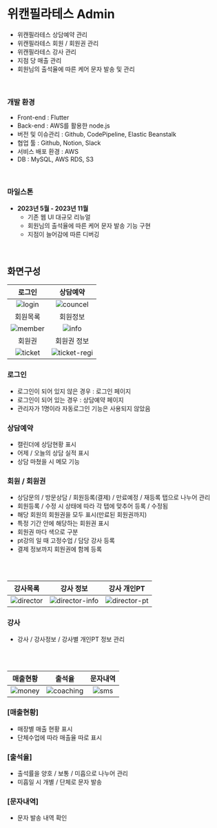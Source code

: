# 위캔필라테스 Admin

- 위캔필라테스 상담예약 관리
- 위캔필라테스 회원 / 회원권 관리
- 위캔필라테스 강사 관리
- 지점 당 매출 관리
- 회원님의 출석율에 따른 케어 문자 발송 및 관리

<br>

### 개발 환경

- Front-end : Flutter
- Back-end : AWS를 활용한 node.js
- 버전 및 이슈관리 : Github, CodePipeline, Elastic Beanstalk
- 협업 툴 : Github, Notion, Slack
- 서비스 배포 환경 : AWS
- DB : MySQL, AWS RDS, S3

<br>


### 마일스톤
- **2023년 5월 - 2023년 11월**
    - 기존 웹 UI 대규모 리뉴얼
    - 회원님의 출석율에 따른 케어 문자 발송 기능 구현
    - 지점이 늘어감에 따른 디버깅

<br>

## 화면구성


| 로그인 | 상담예약 |
|:--:|:--:|
|![login](https://github.com/user-attachments/assets/e4246a21-86bd-4647-9a19-9ee32e2261c1)|![councel](https://github.com/user-attachments/assets/07f0bdca-b50c-4719-b7e0-ece11a984e92)|
| 회원목록 | 회원정보 |
|![member](https://github.com/user-attachments/assets/bd2c583c-593d-4567-92a0-661dcf0f1ec8)|![info](https://github.com/user-attachments/assets/1f993436-3c6a-4b65-bb03-5a391c4435cd)|
| 회원권 | 회원권 정보 |
|![ticket](https://github.com/user-attachments/assets/436136e5-62a5-4d77-9e49-4d7c2a40444c)|![ticket-regi](https://github.com/user-attachments/assets/682dfc99-6701-4190-9552-386486f366d9)|

### 로그인
- 로그인이 되어 있지 않은 경우 : 로그인 페이지
- 로그인이 되어 있는 경우 : 상담예약 페이지
- 관리자가 1명이라 자동로그인 기능은 사용되지 않았음

### 상담예약
- 캘린더에 상담현황 표시
- 어제 / 오늘의 상담 실적 표시
- 상담 마쳤을 시 메모 기능

### 회원 / 회원권
- 상담문의 / 방문상담 / 회원등록(결제) / 만료예정 / 재등록 탭으로 나누어 관리
- 회원등록 / 수정 시 상태에 따라 각 탭에 맞추어 등록 / 수정됨
- 해당 회원의 회원권을 모두 표시(만료된 회원권까지)
- 특정 기간 안에 해당하는 회원권 표시
- 회원권 마다 색으로 구분
- pt강의 일 때 고정수업 / 담당 강사 등록
- 결제 정보까지 회원권에 함께 등록

<br><br>

| 강사목록 | 강사 정보 | 강사 개인PT |
|:--:|:--:|:--:|
|![director](https://github.com/user-attachments/assets/2ff84fb2-1b61-4729-a453-0791469d0cdd)|![director-info](https://github.com/user-attachments/assets/70746779-4bfa-4d9e-8517-71422ce56186)|![director-pt](https://github.com/user-attachments/assets/25ce8de2-f977-44d4-acf3-10677dde198f)|

### 강사
- 강사 / 강사정보 / 강사별 개인PT 정보 관리

<br><br>

| 매출현황 | 출석율 | 문자내역 |
|:--:|:--:|:--:|
|![money](https://github.com/user-attachments/assets/e916c15e-2858-46b1-addf-7ca17b5a5c94)|![coaching](https://github.com/user-attachments/assets/02c913c3-da56-4910-9858-cc86b57fb3c6)|![sms](https://github.com/user-attachments/assets/b0d56ada-317f-4b6c-8b4e-1bf064d47069)|

### [매출현황]
- 매장별 매출 현황 표시
- 단체수업에 따라 매출율 따로 표시

### [출석율]
- 출석률을 양호 / 보통 / 미흡으로 나누어 관리
- 미흡일 시 개별 / 단체로 문자 발송

### [문자내역]
- 문자 발송 내역 확인
